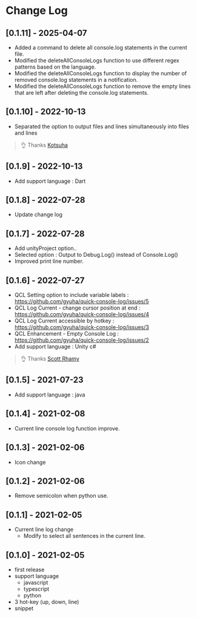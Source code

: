 # Change Log

## [0.1.11] - 2025-04-07
 - Added a command to delete all console.log statements in the current file.
 - Modified the deleteAllConsoleLogs function to use different regex patterns based on the language.
 - Modified the deleteAllConsoleLogs function to display the number of removed console.log statements in a notification.
 - Modified the deleteAllConsoleLogs function to remove the empty lines that are left after deleting the console.log statements.

## [0.1.10] - 2022-10-13
 - Separated the option to output files and lines simultaneously into files and lines
 > 👌 Thanks [Kotsuha](https://github.com/Kotsuha)

## [0.1.9] - 2022-10-13
 - Add support language : Dart

## [0.1.8] - 2022-07-28
 - Update change log

## [0.1.7] - 2022-07-28
 - Add unityProject option..
  - Selected option : Output to Debug.Log() instead of Console.Log()
 - Improved print line number.

## [0.1.6] - 2022-07-27
 - QCL Setting option to include variable labels : https://github.com/gyuha/quick-console-log/issues/5
 - QCL Log Current - change cursor position at end : https://github.com/gyuha/quick-console-log/issues/4
 - QCL Log Current accessible by hotkey : https://github.com/gyuha/quick-console-log/issues/3
 - QCL Enhancement - Empty Console Log : https://github.com/gyuha/quick-console-log/issues/2
 - Add support language : Unity c#
 
> 👌 Thanks [Scott Rhamy](https://github.com/cycle4passion)

## [0.1.5] - 2021-07-23
 - Add support language : java

## [0.1.4] - 2021-02-08
 - Current line console log function improve.


## [0.1.3] - 2021-02-06
 - Icon change


## [0.1.2] - 2021-02-06
- Remove semicolon when python use.


## [0.1.1] - 2021-02-05
- Current line log change
  - Modify to select all sentences in the current line.


## [0.1.0] - 2021-02-05
- first release
- support language
  - javascript
  - typescript
  - python
- 3 hot-key (up, down, line)
- snippet
